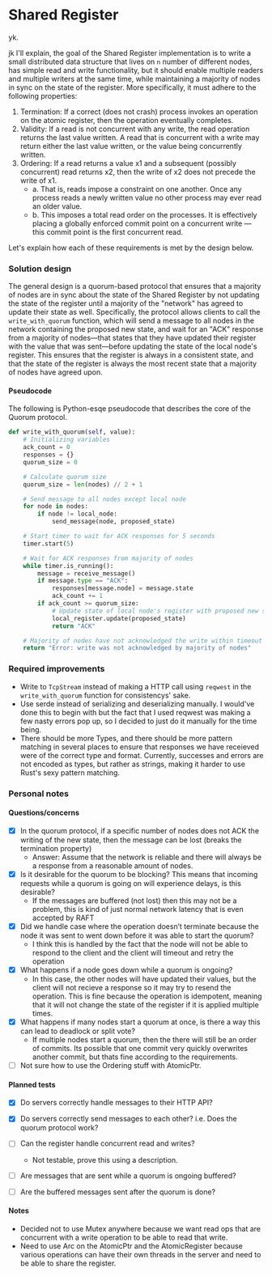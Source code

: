 # Shared Register

yk.

jk I'll explain, the goal of the Shared Register implementation is to write a small distributed data structure that lives on `n` number of different nodes, has simple read and write functionality, but it should enable multiple readers and multiple writers at the same time, while maintaining a majority of nodes in sync on the state of the register. More specifically, it must adhere to the following properties:

1. Termination: If a correct (does not crash) process invokes an operation on the atomic register, then the operation eventually completes.
2. Validity: If a read is not concurrent with any write, the read operation returns the last value written. A read that is concurrent with a write may return either the last value written, or the value being concurrently written.
3. Ordering: If a read returns a value x1 and a subsequent (possibly concurrent) read returns x2, then the write of x2 does not precede the write of x1.
    - a. That is, reads impose a constraint on one another. Once any process reads a newly written value no other process may ever read an older value.
    - b. This imposes a total read order on the processes. It is effectively placing a globally enforced commit point on a concurrent write — this commit point is the first concurrent read.

Let's explain how each of these requirements is met by the design below.

### Solution design

The general design is a quorum-based protocol that ensures that a majority of nodes are in sync about the state of the Shared Register by not updating the state of the register until a majority of the "network" has agreed to update their state as well. Specifically, the protocol allows clients to call the `write_with_quorum` function, which will send a message to all nodes in the network containing the proposed new state, and wait for an "ACK" response from a majority of nodes—that states that they have updated their register with the value that was sent—before updating the state of the local node's register. This ensures that the register is always in a consistent state, and that the state of the register is always the most recent state that a majority of nodes have agreed upon.

#### Pseudocode

The following is Python-esqe pseudocode that describes the core of the Quorum protocol.

```python
def write_with_quorum(self, value):
    # Initializing variables
    ack_count = 0
    responses = {}
    quorum_size = 0

    # Calculate quorum size
    quorum_size = len(nodes) // 2 + 1

    # Send message to all nodes except local node
    for node in nodes:
        if node != local_node:
            send_message(node, proposed_state)

    # Start timer to wait for ACK responses for 5 seconds
    timer.start(5)

    # Wait for ACK responses from majority of nodes
    while timer.is_running():
        message = receive_message()
        if message.type == "ACK":
            responses[message.node] = message.state
            ack_count += 1
        if ack_count >= quorum_size:
            # Update state of local node's register with proposed new state
            local_register.update(proposed_state)    
            return "ACK"

    # Majority of nodes have not acknowledged the write within timeout period
    return "Error: write was not acknowledged by majority of nodes"

```

### Required improvements

- Write to `TcpStream` instead of making a HTTP call using `reqwest` in the `write_with_quorum` function for consistencys' sake.
- Use serde instead of serializing and deserializing manually. I would've done this to begin with but the fact that I used reqwest was making a few nasty errors pop up, so I decided to just do it manually for the time being.
- There should be more Types, and there should be more pattern matching in several places to ensure that responses we have receieved were of the correct type and format. Currently, successes and errors are not encoded as types, but rather as strings, making it harder to use Rust's sexy pattern matching.

### Personal notes
#### Questions/concerns
- [x] In the quorum protocol, if a specific number of nodes does not ACK the writing of the new state, then the message can be lost (breaks the termination property)
    - Answer: Assume that the network is reliable and there will always be a response from a reasonable amount of nodes.
- [x] Is it desirable for the quorum to be blocking? This means that incoming requests while a quorum is going on will experience delays, is this desirable?
    - If the messages are buffered (not lost) then this may not be a problem, this is kind of just normal network latency that is even accepted by RAFT
- [x] Did we handle case where the operation doesn’t terminate because the node it was sent to went down before it was able to start the quorum?
    - I think this is handled by the fact that the node will not be able to respond to the client and the client will timeout and retry the operation
- [x] What happens if a node goes down while a quorum is ongoing?
    - In this case, the other nodes will have updated their values, but the client will not recieve a response so it may try to resend the operation. This is fine because the operation is idempotent, meaning that it will not change the state of the register if it is applied multiple times.
- [x] What happens if many nodes start a quorum at once, is there a way this can lead to deadlock or split vote?
    - If multiple nodes start a quorum, then the there will still be an order of commits. Its possible that one commit very quickly overwrites another commit, but thats fine according to the requirements.
- [ ] Not sure how to use the Ordering stuff with AtomicPtr.

#### Planned tests
- [x] Do servers correctly handle messages to their HTTP API? 
- [x] Do servers correctly send messages to each other? i.e. Does the quorum protocol work?
- [ ] Can the register handle concurrent read and writes?
    - Not testable, prove this using a description.
- [ ] Are messages that are sent while a quorum is ongoing buffered? 
- [ ] Are the buffered messages sent after the quorum is done?


#### Notes

- Decided not to use Mutex anywhere because we want read ops that are concurrent with a write operation to be able to read that write.
- Need to use Arc on the AtomicPtr and the AtomicRegister because various operations can have their own threads in the server and need to be able to share the register. 